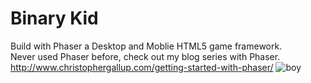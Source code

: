 # Binary Kid
Build with Phaser a Desktop and Moblie HTML5 game framework. <br>
Never used Phaser before, check out my blog series with Phaser. <br>
http://www.christophergallup.com/getting-started-with-phaser/
![boy](https://cloud.githubusercontent.com/assets/19313175/21968886/52e52282-db5f-11e6-9452-e90ff55bb7e8.PNG)
